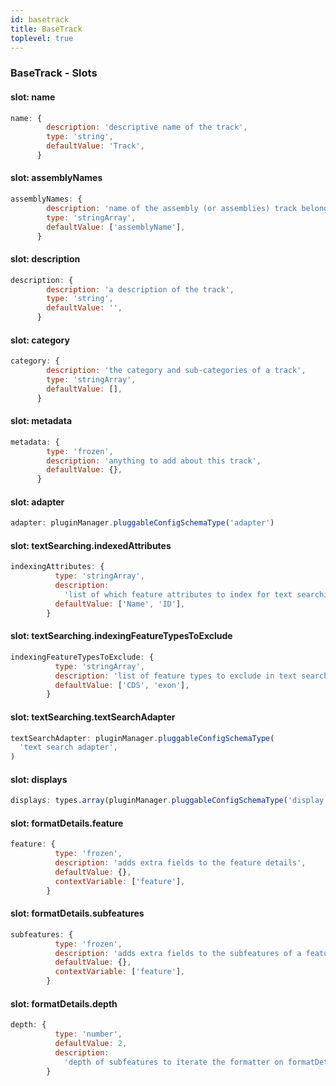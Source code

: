 ```yaml
---
id: basetrack
title: BaseTrack
toplevel: true
---
```


### BaseTrack - Slots

#### slot: name

```js
name: {
        description: 'descriptive name of the track',
        type: 'string',
        defaultValue: 'Track',
      }
```

#### slot: assemblyNames

```js
assemblyNames: {
        description: 'name of the assembly (or assemblies) track belongs to',
        type: 'stringArray',
        defaultValue: ['assemblyName'],
      }
```

#### slot: description

```js
description: {
        description: 'a description of the track',
        type: 'string',
        defaultValue: '',
      }
```

#### slot: category

```js
category: {
        description: 'the category and sub-categories of a track',
        type: 'stringArray',
        defaultValue: [],
      }
```

#### slot: metadata

```js
metadata: {
        type: 'frozen',
        description: 'anything to add about this track',
        defaultValue: {},
      }
```

#### slot: adapter

```js
adapter: pluginManager.pluggableConfigSchemaType('adapter')
```

#### slot: textSearching.indexedAttributes

```js
indexingAttributes: {
          type: 'stringArray',
          description:
            'list of which feature attributes to index for text searching',
          defaultValue: ['Name', 'ID'],
        }
```

#### slot: textSearching.indexingFeatureTypesToExclude

```js
indexingFeatureTypesToExclude: {
          type: 'stringArray',
          description: 'list of feature types to exclude in text search index',
          defaultValue: ['CDS', 'exon'],
        }
```

#### slot: textSearching.textSearchAdapter

```js
textSearchAdapter: pluginManager.pluggableConfigSchemaType(
  'text search adapter',
)
```

#### slot: displays

```js
displays: types.array(pluginManager.pluggableConfigSchemaType('display'))
```

#### slot: formatDetails.feature

```js
feature: {
          type: 'frozen',
          description: 'adds extra fields to the feature details',
          defaultValue: {},
          contextVariable: ['feature'],
        }
```

#### slot: formatDetails.subfeatures

```js
subfeatures: {
          type: 'frozen',
          description: 'adds extra fields to the subfeatures of a feature',
          defaultValue: {},
          contextVariable: ['feature'],
        }
```

#### slot: formatDetails.depth

```js
depth: {
          type: 'number',
          defaultValue: 2,
          description:
            'depth of subfeatures to iterate the formatter on formatDetails.subfeatures (e.g. you may not want to format the exon/cds subfeatures, so limited to 2',
        }
```
